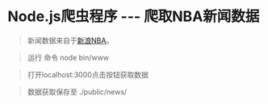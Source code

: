 # Node.js爬虫程序 --- 爬取NBA新闻数据

> 新闻数据来自于[新浪NBA](http://sports.sina.com.cn/nba/)。

> 运行 命令  node   bin/www

> 打开localhost:3000点击按钮获取数据

> 数据获取保存至 ./public/news/
